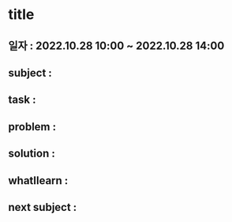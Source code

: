 # title
## 일자 : 2022.10.28 10:00 ~ 2022.10.28 14:00
## subject : 
## task : 
## problem : 
## solution : 
## whatIlearn : 
## next subject : 